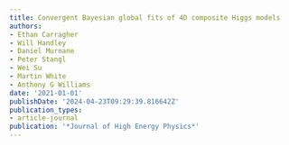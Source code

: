 ```yaml
---
title: Convergent Bayesian global fits of 4D composite Higgs models
authors:
- Ethan Carragher
- Will Handley
- Daniel Murnane
- Peter Stangl
- Wei Su
- Martin White
- Anthony G Williams
date: '2021-01-01'
publishDate: '2024-04-23T09:29:39.816642Z'
publication_types:
- article-journal
publication: '*Journal of High Energy Physics*'
---
```

